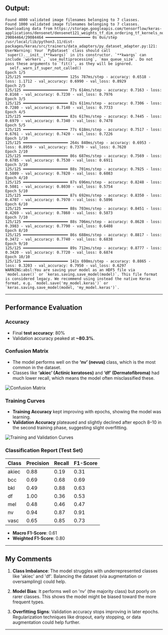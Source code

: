 ## Output:

```
Found 4000 validated image filenames belonging to 7 classes.
Found 1000 validated image filenames belonging to 7 classes.
Downloading data from https://storage.googleapis.com/tensorflow/keras-applications/densenet/densenet121_weights_tf_dim_ordering_tf_kernels_notop.h5
29084464/29084464 ━━━━━━━━━━━━━━━━━━━━ 0s 0us/step
/usr/local/lib/python3.11/dist-packages/keras/src/trainers/data_adapters/py_dataset_adapter.py:121: UserWarning: Your `PyDataset` class should call `super().__init__(**kwargs)` in its constructor. `**kwargs` can include `workers`, `use_multiprocessing`, `max_queue_size`. Do not pass these arguments to `fit()`, as they will be ignored.
  self._warn_if_super_not_called()
Epoch 1/5
125/125 ━━━━━━━━━━━━━━━━━━━━ 125s 787ms/step - accuracy: 0.6518 - loss: 1.1712 - val_accuracy: 0.6990 - val_loss: 0.8929
Epoch 2/5
125/125 ━━━━━━━━━━━━━━━━━━━━ 77s 614ms/step - accuracy: 0.7163 - loss: 0.8168 - val_accuracy: 0.7230 - val_loss: 0.7976
Epoch 3/5
125/125 ━━━━━━━━━━━━━━━━━━━━ 82s 611ms/step - accuracy: 0.7306 - loss: 0.7280 - val_accuracy: 0.7140 - val_loss: 0.7733
Epoch 4/5
125/125 ━━━━━━━━━━━━━━━━━━━━ 83s 617ms/step - accuracy: 0.7445 - loss: 0.6979 - val_accuracy: 0.7340 - val_loss: 0.7478
Epoch 5/5
125/125 ━━━━━━━━━━━━━━━━━━━━ 77s 618ms/step - accuracy: 0.7517 - loss: 0.6761 - val_accuracy: 0.7420 - val_loss: 0.7226
Epoch 1/10
125/125 ━━━━━━━━━━━━━━━━━━━━ 264s 840ms/step - accuracy: 0.6953 - loss: 0.8959 - val_accuracy: 0.7370 - val_loss: 0.7620
Epoch 2/10
125/125 ━━━━━━━━━━━━━━━━━━━━ 86s 687ms/step - accuracy: 0.7569 - loss: 0.6785 - val_accuracy: 0.7530 - val_loss: 0.6911
Epoch 3/10
125/125 ━━━━━━━━━━━━━━━━━━━━ 88s 701ms/step - accuracy: 0.7925 - loss: 0.5809 - val_accuracy: 0.7820 - val_loss: 0.6083
Epoch 4/10
125/125 ━━━━━━━━━━━━━━━━━━━━ 87s 696ms/step - accuracy: 0.8248 - loss: 0.5081 - val_accuracy: 0.8030 - val_loss: 0.5754
Epoch 5/10
125/125 ━━━━━━━━━━━━━━━━━━━━ 87s 692ms/step - accuracy: 0.8350 - loss: 0.4707 - val_accuracy: 0.7970 - val_loss: 0.5896
Epoch 6/10
125/125 ━━━━━━━━━━━━━━━━━━━━ 88s 703ms/step - accuracy: 0.8451 - loss: 0.4269 - val_accuracy: 0.7860 - val_loss: 0.5873
Epoch 7/10
125/125 ━━━━━━━━━━━━━━━━━━━━ 88s 706ms/step - accuracy: 0.8628 - loss: 0.3983 - val_accuracy: 0.7790 - val_loss: 0.6408
Epoch 8/10
125/125 ━━━━━━━━━━━━━━━━━━━━ 86s 688ms/step - accuracy: 0.8817 - loss: 0.3472 - val_accuracy: 0.7740 - val_loss: 0.6838
Epoch 9/10
125/125 ━━━━━━━━━━━━━━━━━━━━ 89s 712ms/step - accuracy: 0.8777 - loss: 0.3420 - val_accuracy: 0.7720 - val_loss: 0.6874
Epoch 10/10
125/125 ━━━━━━━━━━━━━━━━━━━━ 141s 698ms/step - accuracy: 0.8865 - loss: 0.3203 - val_accuracy: 0.7950 - val_loss: 0.6297
WARNING:absl:You are saving your model as an HDF5 file via `model.save()` or `keras.saving.save_model(model)`. This file format is considered legacy. We recommend using instead the native Keras format, e.g. `model.save('my_model.keras')` or `keras.saving.save_model(model, 'my_model.keras')`.
```

---

## **Performance Evaluation**

### **Accuracy**

- Final **test accuracy**: 80%
- Validation accuracy peaked at **~80.3%**.

### **Confusion Matrix**

- The model performs well on the **‘nv’ (nevus)** class, which is the most common in the dataset.
- Classes like **‘akiec’ (Actinic keratoses)** and **‘df’ (Dermatofibroma)** had much lower recall, which means the model often misclassified these.

![Confusion Matrix](attachment:/mnt/data/download.png)

### **Training Curves**

- **Training Accuracy** kept improving with epochs, showing the model was learning.
- **Validation Accuracy** plateaued and slightly declined after epoch 8–10 in the second training phase, suggesting slight overfitting.

![Training and Validation Curves](<attachment:/mnt/data/download%20(1).png>)

### **Classification Report (Test Set)**

| Class | Precision | Recall | F1-Score |
| ----- | --------- | ------ | -------- |
| akiec | 0.88      | 0.19   | 0.31     |
| bcc   | 0.69      | 0.68   | 0.69     |
| bkl   | 0.49      | 0.88   | 0.63     |
| df    | 1.00      | 0.36   | 0.53     |
| mel   | 0.48      | 0.46   | 0.47     |
| nv    | 0.94      | 0.87   | 0.91     |
| vasc  | 0.65      | 0.85   | 0.73     |

- **Macro F1-Score**: 0.61
- **Weighted F1-Score**: 0.80

---

## **My Comments**

1. **Class Imbalance**: The model struggles with underrepresented classes like 'akiec' and 'df'. Balancing the dataset (via augmentation or oversampling) could help.

2. **Model Bias**: It performs well on 'nv' (the majority class) but poorly on rarer classes. This shows the model might be biased toward the more frequent types.

3. **Overfitting Signs**: Validation accuracy stops improving in later epochs. Regularization techniques like dropout, early stopping, or data augmentation could help further.

---
